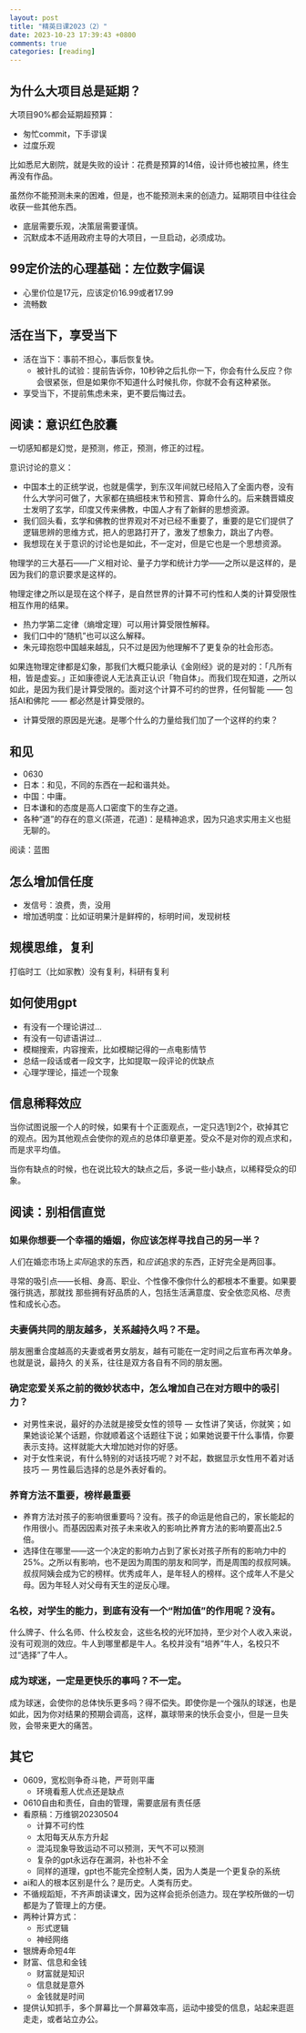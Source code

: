 ```yaml
---
layout: post
title: "精英日课2023（2）"
date: 2023-10-23 17:39:43 +0800
comments: true
categories: [reading]
---
```


<!-- more -->


## 为什么大项目总是延期？
大项目90%都会延期超预算：
* 匆忙commit，下手谬误
* 过度乐观

比如悉尼大剧院，就是失败的设计：花费是预算的14倍，设计师也被拉黑，终生再没有作品。

虽然你不能预测未来的困难，但是，也不能预测未来的创造力。延期项目中往往会收获一些其他东西。

* 底层需要乐观，决策层需要谨慎。
* 沉默成本不适用政府主导的大项目，一旦启动，必须成功。


## 99定价法的心理基础：左位数字偏误
* 心里价位是17元，应该定价16.99或者17.99
* 流畅数

## 活在当下，享受当下
* 活在当下：事前不担心，事后恢复快。
  * 被针扎的试验：提前告诉你，10秒钟之后扎你一下，你会有什么反应？你会很紧张，但是如果你不知道什么时候扎你，你就不会有这种紧张。
* 享受当下，不提前焦虑未来，更不要后悔过去。

## 阅读：意识红色胶囊
一切感知都是幻觉，是预测，修正，预测，修正的过程。

意识讨论的意义：
* 中国本土的正统学说，也就是儒学，到东汉年间就已经陷入了全面内卷，没有什么大学问可做了，大家都在搞细枝末节和预言、算命什么的。后来魏晋嬉皮士发明了玄学，印度又传来佛教，中国人才有了新鲜的思想资源。
* 我们回头看，玄学和佛教的世界观对不对已经不重要了，重要的是它们提供了逻辑思辨的思维方式，把人的思路打开了，激发了想象力，跳出了内卷。
* 我想现在关于意识的讨论也是如此，不一定对，但是它也是一个思想资源。

物理学的三大基石——广义相对论、量子力学和统计力学——之所以是这样的，是因为我们的意识要求是这样的。

物理定律之所以是现在这个样子，是自然世界的计算不可约性和人类的计算受限性相互作用的结果。
* 热力学第二定律（熵增定理）可以用计算受限性解释。
* 我们口中的“随机”也可以这么解释。
* 朱元璋抱怨中国越来越乱，只不过是因为他理解不了更复杂的社会形态。

如果连物理定律都是幻象，那我们大概只能承认《金刚经》说的是对的：「凡所有相，皆是虚妄。」正如康德说人无法真正认识「物自体」。而我们现在知道，之所以如此，是因为我们是计算受限的。面对这个计算不可约的世界，任何智能 —— 包括AI和佛陀 —— 都必然是计算受限的。
* 计算受限的原因是光速。是哪个什么的力量给我们加了一个这样的约束？

## 和见
* 0630
* 日本：和见，不同的东西在一起和谐共处。
* 中国：中庸。
* 日本谦和的态度是高人口密度下的生存之道。
* 各种“道”的存在的意义(茶道，花道)：是精神追求，因为只追求实用主义也挺无聊的。

阅读：蓝图

## 怎么增加信任度
* 发信号：浪费，贵，没用
* 增加透明度：比如证明果汁是鲜榨的，标明时间，发现树枝

## 规模思维，复利
打临时工（比如家教）没有复利，科研有复利

## 如何使用gpt
* 有没有一个理论讲过…
* 有没有一句谚语讲过…
* 模糊搜索，内容搜索，比如模糊记得的一点电影情节
* 总结一段话或者一段文字，比如提取一段评论的优缺点
* 心理学理论，描述一个现象

## 信息稀释效应
当你试图说服一个人的时候，如果有十个正面观点，一定只选1到2个，砍掉其它的观点。因为其他观点会使你的观点的总体印章更差。受众不是对你的观点求和，而是求平均值。

当你有缺点的时候，也在说比较大的缺点之后，多说一些小缺点，以稀释受众的印象。

## 阅读：别相信直觉

### 如果你想要一个幸福的婚姻，你应该怎样寻找自己的另一半？
人们在婚恋市场上*实际*追求的东西，和*应该*追求的东西，正好完全是两回事。

寻常的吸引点——长相、身高、职业、个性像不像你什么的都根本不重要。如果要强行挑选，那就找
那些拥有好品质的人，包括生活满意度、安全依恋风格、尽责性和成长心态。

### 夫妻俩共同的朋友越多，关系越持久吗？不是。
朋友圈重合度越高的夫妻或者男女朋友，越有可能在一定时间之后宣布再次单身。也就是说，最持久
的关系，往往是双方各自有不同的朋友圈。

### 确定恋爱关系之前的微妙状态中，怎么增加自己在对方眼中的吸引力？
* 对男性来说，最好的办法就是接受女性的领导 — 女性讲了笑话，你就笑；如果她谈论某个话题，你就顺着这个话题往下说；如果她说要干什么事情，你要表示支持。这样就能大大增加她对你的好感。
* 对于女性来说，有什么特别的对话技巧呢？对不起，数据显示女性用不着对话技巧 — 男性最后选择的总是外表好看的。

### 养育方法不重要，榜样最重要
* 养育方法对孩子的影响很重要吗？没有。孩子的命运是他自己的，家长能起的作用很小。而基因因素对孩子未来收入的影响比养育方法的影响要高出2.5倍。
* 选择住在哪里——这一个决定的影响力占到了家长对孩子所有的影响力中的25%。之所以有影响，也不是因为周围的朋友和同学，而是周围的叔叔阿姨。叔叔阿姨会成为它的榜样。优秀成年人，是年轻人的榜样。这个成年人不是父母。因为年轻人对父母有天生的逆反心理。

### 名校，对学生的能力，到底有没有一个“附加值”的作用呢？没有。
什么牌子、什么名师、什么校友会，这些名校的光环加持，至少对个人收入来说，没有可观测的效应。牛人到哪里都是牛人。名校并没有“培养”牛人，名校只不过“选择”了牛人。

### 成为球迷，一定是更快乐的事吗？不一定。
成为球迷，会使你的总体快乐更多吗？得不偿失。即使你是一个强队的球迷，也是如此，因为你对结果的预期会调高，这样，赢球带来的快乐会变小，但是一旦失败，会带来更大的痛苦。

## 其它

* 0609，宽松则争奇斗艳，严苛则平庸
  * 环境看惹人优点还是缺点
* 0610自由和责任，自由的管理，需要底层有责任感
* 看原稿：万维钢20230504
  * 计算不可约性
  * 太阳每天从东方升起
  * 混沌现象导致运动不可以预测，天气不可以预测
  * 复杂的gpt永远存在漏洞，补也补不全
  * 同样的道理，gpt也不能完全控制人类，因为人类是一个更复杂的系统
* ai和人的根本区别是什么？是历史。人类有历史。
* 不循规蹈矩，不齐声朗读课文，因为这样会扼杀创造力。现在学校所做的一切都是为了管理上的方便。
* 两种计算方式：
  * 形式逻辑
  * 神经网络
* 银牌寿命短4年
* 财富、信息和金钱
  * 财富就是知识
  * 信息就是意外
  * 金钱就是时间
* 提供认知抓手，多个屏幕比一个屏幕效率高，运动中接受的信息，站起来逛逛走走，或者站立办公。


